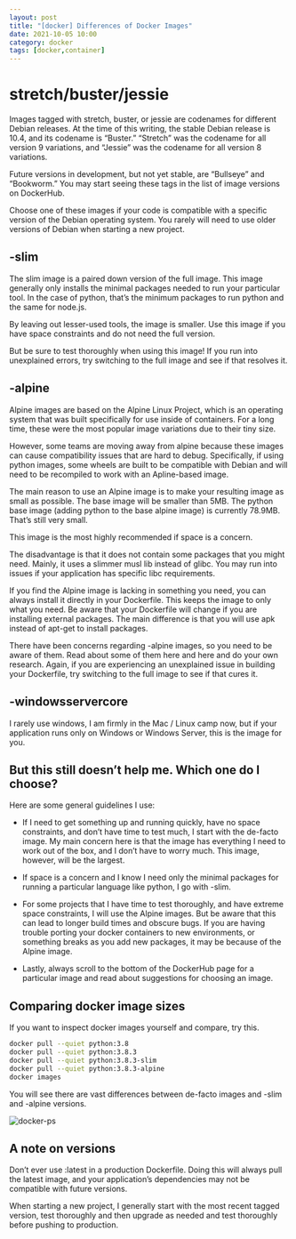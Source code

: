 ```yaml
---
layout: post
title: "[docker] Differences of Docker Images"
date: 2021-10-05 10:00
category: docker
tags: [docker,container]
---
```

# stretch/buster/jessie

Images tagged with stretch, buster, or jessie are codenames for different Debian releases. At the time of this writing, the stable Debian release is 10.4, and its codename is “Buster.” “Stretch” was the codename for all version 9 variations, and “Jessie” was the codename for all version 8 variations.

Future versions in development, but not yet stable, are “Bullseye” and “Bookworm.” You may start seeing these tags in the list of image versions on DockerHub.

Choose one of these images if your code is compatible with a specific version of the Debian operating system. You rarely will need to use older versions of Debian when starting a new project.

## -slim

The slim image is a paired down version of the full image. This image generally only installs the minimal packages needed to run your particular tool. In the case of python, that’s the minimum packages to run python and the same for node.js.

By leaving out lesser-used tools, the image is smaller. Use this image if you have space constraints and do not need the full version.

But be sure to test thoroughly when using this image! If you run into unexplained errors, try switching to the full image and see if that resolves it.

## -alpine

Alpine images are based on the Alpine Linux Project, which is an operating system that was built specifically for use inside of containers. For a long time, these were the most popular image variations due to their tiny size.

However, some teams are moving away from alpine because these images can cause compatibility issues that are hard to debug. Specifically, if using python images, some wheels are built to be compatible with Debian and will need to be recompiled to work with an Apline-based image.

The main reason to use an Alpine image is to make your resulting image as small as possible. The base image will be smaller than 5MB. The python base image (adding python to the base alpine image) is currently 78.9MB. That’s still very small.

This image is the most highly recommended if space is a concern.

The disadvantage is that it does not contain some packages that you might need. Mainly, it uses a slimmer musl lib instead of glibc. You may run into issues if your application has specific libc requirements.

If you find the Alpine image is lacking in something you need, you can always install it directly in your Dockerfile. This keeps the image to only what you need. Be aware that your Dockerfile will change if you are installing external packages. The main difference is that you will use apk instead of apt-get to install packages.

There have been concerns regarding -alpine images, so you need to be aware of them. Read about some of them here and here and do your own research. Again, if you are experiencing an unexplained issue in building your Dockerfile, try switching to the full image to see if that cures it.

## -windowsservercore
I rarely use windows, I am firmly in the Mac / Linux camp now, but if your application runs only on Windows or Windows Server, this is the image for you.

## But this still doesn’t help me. Which one do I choose?
Here are some general guidelines I use:

- If I need to get something up and running quickly, have no space constraints, and don’t have time to test much, I start with the de-facto image. My main concern here is that the image has everything I need to work out of the box, and I don’t have to worry much. This image, however, will be the largest.

- If space is a concern and I know I need only the minimal packages for running a particular language like python, I go with -slim.

- For some projects that I have time to test thoroughly, and have extreme space constraints, I will use the Alpine images. But be aware that this can lead to longer build times and obscure bugs. If you are having trouble porting your docker containers to new environments, or something breaks as you add new packages, it may be because of the Alpine image.

- Lastly, always scroll to the bottom of the DockerHub page for a particular image and read about suggestions for choosing an image.

## Comparing docker image sizes
If you want to inspect docker images yourself and compare, try this.

```sh
docker pull --quiet python:3.8
docker pull --quiet python:3.8.3
docker pull --quiet python:3.8.3-slim
docker pull --quiet python:3.8.3-alpine
docker images
```

You will see there are vast differences between de-facto images and -slim and -alpine versions.

![docker-ps](https://miro.medium.com/max/700/1*_G4THS8_oj2ogauQ_kzPnA.png)

## A note on versions
Don’t ever use <image>:latest in a production Dockerfile. Doing this will always pull the latest image, and your application’s dependencies may not be compatible with future versions.

When starting a new project, I generally start with the most recent tagged version, test thoroughly and then upgrade as needed and test thoroughly before pushing to production.


